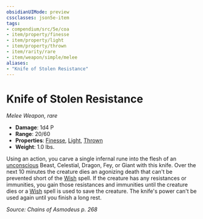 ```yaml
---
obsidianUIMode: preview
cssclasses: json5e-item
tags:
- compendium/src/5e/coa
- item/property/finesse
- item/property/light
- item/property/thrown
- item/rarity/rare
- item/weapon/simple/melee
aliases: 
- "Knife of Stolen Resistance"
---
```

# Knife of Stolen Resistance
*Melee Weapon, rare*  

- **Damage**: 1d4 P
- **Range**: 20/60
- **Properties**: [Finesse](/Systems/5e/rules/item-properties.md#Finesse), [Light](/Systems/5e/rules/item-properties.md#Light), [Thrown](/Systems/5e/rules/item-properties.md#Thrown)
- **Weight**: 1.0 lbs.

Using an action, you carve a single infernal rune into the flesh of an [unconscious](/Systems/5e/rules/conditions.md#unconscious) Beast, Celestial, Dragon, Fey, or Giant with this knife. Over the next 10 minutes the creature dies an agonizing death that can't be prevented short of the [Wish](/Systems/5e/spells/wish.md) spell. If the creature has any resistances or immunities, you gain those resistances and immunities until the creature dies or a [Wish](/Systems/5e/spells/wish.md) spell is used to save the creature. The knife's power can't be used again until you finish a long rest.

*Source: Chains of Asmodeus p. 268*